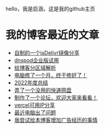 hello，我是启涵，这是我的github主页
# 我的博客最近的文章
<!-- BLOG-POST-LIST:START -->
- [自制的一个jsDelivr镜像分享](https://www.codeqihan.com/post/zi-zhi-de-yi-ge-jsdelivr-jing-xiang-fen-xiang/)
- [dnspod企业版试用](https://www.codeqihan.com/post/dnspod-qi-ye-ban-shi-yong/)
- [给博客分区域解析](https://www.codeqihan.com/post/gei-bo-ke-fen-qu-yu-jie-xi/)
- [电脑修了一个月，终于修好了！](https://www.codeqihan.com/post/dian-nao-xiu-liao-yi-ge-yue-zhong-yu-xiu-hao-liao/)
- [2022年度总结](https://www.codeqihan.com/post/2022-nian-du-zong-jie/)
- [弄了一个没用的快速网盘](https://www.codeqihan.com/post/nong-liao-yi-ge-mei-yong-de-kuai-su-wang-pan/)
- [制作了一个论坛，欢迎大家来看看！](https://www.codeqihan.com/post/zhi-zuo-liao-yi-ge-lun-tan-huan-ying-da-jia-lai-kan-kan/)
- [vercel可用IP分享](https://www.codeqihan.com/post/vercel-ke-yong-ip-fen-xiang/)
- [最近电脑出了问题](https://www.codeqihan.com/post/zui-jin-dian-nao-chu-liao-wen-ti/)
- [我尝试给本博客增加广告经历的事情](https://www.codeqihan.com/post/wo-chang-shi-gei-ben-bo-ke-zeng-jia-guang-gao-jing-li-de-shi-qing/)
<!-- BLOG-POST-LIST:END -->
